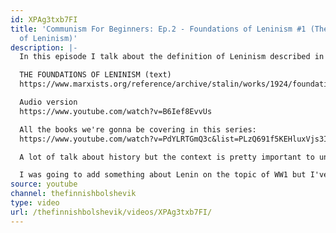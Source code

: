 ```yaml
---
id: XPAg3txb7FI
title: 'Communism For Beginners: Ep.2 - Foundations of Leninism #1 (The Definition
  of Leninism)'
description: |-
  In this episode I talk about the definition of Leninism described in J.V. Stalin's book "the Foundations of Leninism"

  THE FOUNDATIONS OF LENINISM (text)
  https://www.marxists.org/reference/archive/stalin/works/1924/foundations-leninism/introduction.htm

  Audio version
  https://www.youtube.com/watch?v=B6Ief8EvvUs

  All the books we're gonna be covering in this series:
  https://www.youtube.com/watch?v=PdYLRTGmQ3c&list=PLzQ691f5KEHluxVjs3IXwutPg3zufVAJU

  A lot of talk about history but the context is pretty important to understand.

  I was going to add something about Lenin on the topic of WW1 but I've totally forgotten what that was :p
source: youtube
channel: thefinnishbolshevik
type: video
url: /thefinnishbolshevik/videos/XPAg3txb7FI/
---
```

